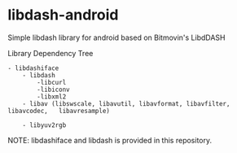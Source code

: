 libdash-android
===============

Simple libdash library for android based on Bitmovin's LibdDASH


Library Dependency Tree

	- libdashiface
	 	- libdash
			-libcurl
			-libiconv
			-libxml2
		- libav (libswscale, libavutil, libavformat, libavfilter, libavcodec, 	libavresample)

		- libyuv2rgb

NOTE: libdashiface and libdash is provided in this repository.